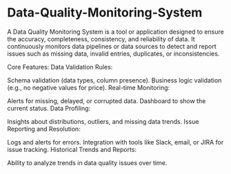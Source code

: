 # Data-Quality-Monitoring-System
A Data Quality Monitoring System is a tool or application designed to ensure the accuracy, completeness, consistency, and reliability of data. It continuously monitors data pipelines or data sources to detect and report issues such as missing data, invalid entries, duplicates, or inconsistencies.

Core Features:
Data Validation Rules:

Schema validation (data types, column presence).
Business logic validation (e.g., no negative values for price).
Real-time Monitoring:

Alerts for missing, delayed, or corrupted data.
Dashboard to show the current status.
Data Profiling:

Insights about distributions, outliers, and missing data trends.
Issue Reporting and Resolution:

Logs and alerts for errors.
Integration with tools like Slack, email, or JIRA for issue tracking.
Historical Trends and Reports:

Ability to analyze trends in data quality issues over time.
